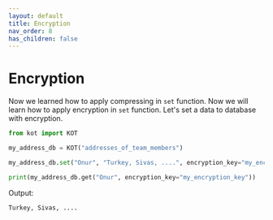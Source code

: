```yaml
---
layout: default
title: Encryption
nav_order: 8
has_children: false
---
```


# Encryption
Now we learned how to apply compressing in `set` function. Now we will learn how to apply encryption in `set` function. Let's set a data to database with encryption.


```python
from kot import KOT

my_address_db = KOT("addresses_of_team_members")

my_address_db.set("Onur", "Turkey, Sivas, ....", encryption_key="my_encryption_key")

print(my_address_db.get("Onur", encryption_key="my_encryption_key"))
```

Output:

```console
Turkey, Sivas, ....
```